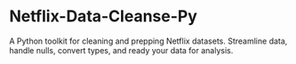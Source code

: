 # Netflix-Data-Cleanse-Py
 A Python toolkit for cleaning and prepping Netflix datasets. Streamline data, handle nulls, convert types, and ready your data for analysis.
